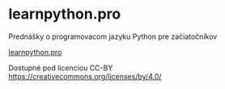 # learnpython.pro

Prednášky o programovacom jazyku Python pre začiatočníkov

<a href="http://learnpython.pro">learnpython.pro</a>

Dostupné pod licenciou CC-BY 
<a href="https://creativecommons.org/licenses/by/4.0/">https://creativecommons.org/licenses/by/4.0/</a>